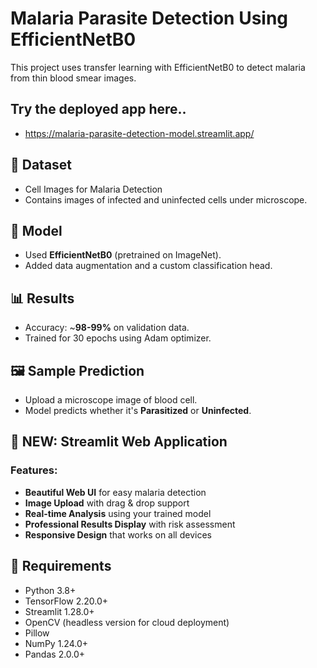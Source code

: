 # Malaria Parasite Detection Using EfficientNetB0

This project uses transfer learning with EfficientNetB0 to detect malaria from thin blood smear images.

## Try the deployed app here..

* https://malaria-parasite-detection-model.streamlit.app/

## 📁 Dataset

* Cell Images for Malaria Detection
* Contains images of infected and uninfected cells under microscope.

## 🧠 Model

* Used **EfficientNetB0** (pretrained on ImageNet).
* Added data augmentation and a custom classification head.

## 📊 Results

* Accuracy: ~**98-99%** on validation data.
* Trained for 30 epochs using Adam optimizer.

## 🖼 Sample Prediction

* Upload a microscope image of blood cell.
* Model predicts whether it's **Parasitized** or **Uninfected**.

## 🚀 **NEW: Streamlit Web Application**

### **Features:**
- **Beautiful Web UI** for easy malaria detection
- **Image Upload** with drag & drop support
- **Real-time Analysis** using your trained model
- **Professional Results Display** with risk assessment
- **Responsive Design** that works on all devices

## 🔧 **Requirements**
- Python 3.8+
- TensorFlow 2.20.0+
- Streamlit 1.28.0+
- OpenCV (headless version for cloud deployment)
- Pillow
- NumPy 1.24.0+
- Pandas 2.0.0+
